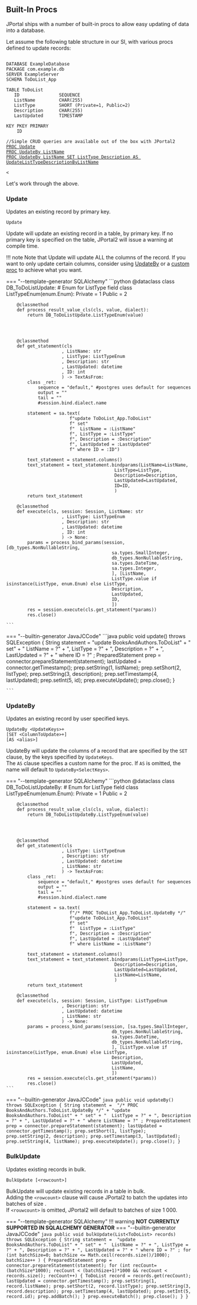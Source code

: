 ## Built-In Procs
JPortal ships with a number of built-in procs to allow easy updating of data into a database.

Let assume the following table structure in our SI, with various procs defined to update records:

<pre>
<code>
DATABASE ExampleDatabase
PACKAGE com.example.db
SERVER ExampleServer
SCHEMA ToDoList_App

TABLE ToDoList
   ID               SEQUENCE
   ListName         CHAR(255)
   ListType         SHORT (Private=1, Public=2)
   Description      CHAR(255)
   LastUpdated      TIMESTAMP

KEY PKEY PRIMARY
    ID

//Simple CRUD queries are available out of the box with JPortal2
<a href="#update">PROC Update</a>
<a href="#updateby">PROC UpdateBy ListName</a>
<a href="#updateby">PROC UpdateBy ListName SET ListType Description AS UpdateListTypeDescriptionByListName</a>

<</code>
</pre>

Let's work through the above.

### **Update**
Updates an existing record by primary key.

``` linenums="0"
Update
```

Update will update an existing record in a table, by primary key. If no primary key is specified on the table,
JPortal2 will issue a warning at compile time.

!!! note
    Note that Update will update ALL the columns of the record. If you want to only update certain columns, 
    consider using [UpdateBy](#updateby) or a [custom proc](./custom-procs.md) to achieve what you want.

=== "--template-generator SQLAlchemy"
    ```python 
    @dataclass
    class DB_ToDoListUpdate:
    # Enum for ListType field
    class ListTypeEnum(enum.Enum):
        Private = 1
        Public = 2

        @classmethod
        def process_result_value_cls(cls, value, dialect):
            return DB_ToDoListUpdate.ListTypeEnum(value)


    

        @classmethod
        def get_statement(cls
                         , ListName: str
                         , ListType: ListTypeEnum
                         , Description: str
                         , LastUpdated: datetime
                         , ID: int
                         ) -> TextAsFrom:
            class _ret:
                sequence = "default," #postgres uses default for sequences
                output = ""
                tail = ""
                #session.bind.dialect.name
    
            statement = sa.text(
                            f"update ToDoList_App.ToDoList"
                            f" set"
                            f"  ListName = :ListName"
                            f", ListType = :ListType"
                            f", Description = :Description"
                            f", LastUpdated = :LastUpdated"
                            f" where ID = :ID")
    
            text_statement = statement.columns()
            text_statement = text_statement.bindparams(ListName=ListName,
                                             ListType=ListType,
                                             Description=Description,
                                             LastUpdated=LastUpdated,
                                             ID=ID,
                                             )
            return text_statement
    
        @classmethod
        def execute(cls, session: Session, ListName: str
                         , ListType: ListTypeEnum
                         , Description: str
                         , LastUpdated: datetime
                         , ID: int
                         ) -> None:
            params = process_bind_params(session, [db_types.NonNullableString,
                                            sa.types.SmallInteger,
                                            db_types.NonNullableString,
                                            sa.types.DateTime,
                                            sa.types.Integer,
                                            ], [ListName,
                                            ListType.value if isinstance(ListType, enum.Enum) else ListType,
                                            Description,
                                            LastUpdated,
                                            ID,
                                            ])
            res = session.execute(cls.get_statement(*params))
            res.close()

    ```

=== "--builtin-generator JavaJCCode"
    ```java
      public void update() throws SQLException
      {
        String statement = 
          "update BooksAndAuthors.ToDoList"
        + " set"
        + "  ListName = ?"
        + ", ListType = ?"
        + ", Description = ?"
        + ", LastUpdated = ?"
        + " where ID = ?"
        ;
        PreparedStatement prep = connector.prepareStatement(statement);
        lastUpdated = connector.getTimestamp();
        prep.setString(1, listName);
        prep.setShort(2, listType);
        prep.setString(3, description);
        prep.setTimestamp(4, lastUpdated);
        prep.setInt(5, id);
        prep.executeUpdate();
        prep.close();
      }

    ```

### **UpdateBy**
Updates an existing record by user specified keys.

``` linenums="0"
UpdateBy <UpdateKeys>+ 
[SET <ColumnToUpdate>+]
[AS <alias>] 
```

UpdateBy will update the columns of a record that are specified by the `SET` clause, by the keys specified
by `UpdateKeys`.  
The `AS` clause specifies a custom name for the proc. If `AS` is omitted, the name will default to
`UpdateBy<SelectKeys>`.  

=== "--template-generator SQLAlchemy"
    ```python
    @dataclass
    class DB_ToDoListUpdateBy:
        # Enum for ListType field
        class ListTypeEnum(enum.Enum):
            Private = 1
            Public = 2
    
        @classmethod
        def process_result_value_cls(cls, value, dialect):
            return DB_ToDoListUpdateBy.ListTypeEnum(value)

    
        
    
        @classmethod
        def get_statement(cls
                         , ListType: ListTypeEnum
                         , Description: str
                         , LastUpdated: datetime
                         , ListName: str
                         ) -> TextAsFrom:
            class _ret:
                sequence = "default," #postgres uses default for sequences
                output = ""
                tail = ""
                #session.bind.dialect.name
    
            statement = sa.text(
                            f"/* PROC ToDoList_App.ToDoList.UpdateBy */"
                            f"update ToDoList_App.ToDoList"
                            f" set"
                            f"  ListType = :ListType"
                            f", Description = :Description"
                            f", LastUpdated = :LastUpdated"
                            f" where ListName = :ListName")
    
            text_statement = statement.columns()
            text_statement = text_statement.bindparams(ListType=ListType,
                                             Description=Description,
                                             LastUpdated=LastUpdated,
                                             ListName=ListName,
                                             )
            return text_statement
    
        @classmethod
        def execute(cls, session: Session, ListType: ListTypeEnum
                         , Description: str
                         , LastUpdated: datetime
                         , ListName: str
                         ) -> None:
            params = process_bind_params(session, [sa.types.SmallInteger,
                                            db_types.NonNullableString,
                                            sa.types.DateTime,
                                            db_types.NonNullableString,
                                            ], [ListType.value if isinstance(ListType, enum.Enum) else ListType,
                                            Description,
                                            LastUpdated,
                                            ListName,
                                            ])
            res = session.execute(cls.get_statement(*params))
            res.close() 
    ```

=== "--builtin-generator JavaJCCode"
    ```java
      public void updateBy() throws SQLException
      {
        String statement = 
          "/* PROC BooksAndAuthors.ToDoList.UpdateBy */"
        + "update BooksAndAuthors.ToDoList"
        + " set"
        + "  ListType = ?"
        + ", Description = ?"
        + ", LastUpdated = ?"
        + " where ListName = ?"
        ;
        PreparedStatement prep = connector.prepareStatement(statement);
        lastUpdated = connector.getTimestamp();
        prep.setShort(1, listType);
        prep.setString(2, description);
        prep.setTimestamp(3, lastUpdated);
        prep.setString(4, listName);
        prep.executeUpdate();
        prep.close();
      }
    ```


### **BulkUpdate**
Updates existing records in bulk.

``` linenums="0"
BulkUpdate [<rowcount>] 
```

BulkUpdate will update existing records in a table in bulk.  
Adding the `<rowcount>` clause will cause JPortal2 to batch the updates into batches of size <rowcount>.  
If `<rouwcount>` is omitted, JPortal2 will default to batches of size 1 000.

=== "--template-generator SQLAlchemy"
    !!! warning
        **NOT CURRENTLY SUPPORTED IN SQLALCHEMY GENERATOR**
=== "--builtin-generator JavaJCCode"
    ```java
    public void bulkUpdate(List<ToDoList> records) throws SQLException
      {
        String statement = 
          "update BooksAndAuthors.ToDoList"
        + " set"
        + "  ListName = ?"
        + ", ListType = ?"
        + ", Description = ?"
        + ", LastUpdated = ?"
        + " where ID = ?"
        ;
        for (int batchSize=0; batchSize <= Math.ceil(records.size()/1000); batchSize++ ) {
            PreparedStatement prep = connector.prepareStatement(statement);
            for (int recCount=(batchSize*1000); recCount < (batchSize+1)*1000 && recCount < records.size(); recCount++) {
                ToDoList record = records.get(recCount);
                lastUpdated = connector.getTimestamp();
                prep.setString(1, record.listName);
                prep.setShort(2, record.listType);
                prep.setString(3, record.description);
                prep.setTimestamp(4, lastUpdated);
                prep.setInt(5, record.id);
                prep.addBatch();
            }
            prep.executeBatch();
            prep.close();
        }
      }
    ```
